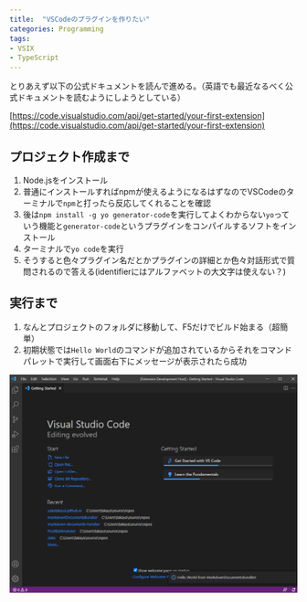 ```yaml
---
title:  "VSCodeのプラグインを作りたい"
categories: Programming
tags:
- VSIX
- TypeScript
---
```


とりあえず以下の公式ドキュメントを読んで進める。（英語でも最近なるべく公式ドキュメントを読むようにしようとしている）

[https://code.visualstudio.com/api/get-started/your-first-extension](https://code.visualstudio.com/api/get-started/your-first-extension)

## プロジェクト作成まで

1. Node.jsをインストール
2. 普通にインストールすればnpmが使えるようになるはずなのでVSCodeのターミナルで`npm`と打ったら反応してくれることを確認
3. 後は`npm install -g yo generator-code`を実行してよくわからない`yo`っていう機能と`generator-code`というプラグインをコンパイルするソフトをインストール
4. ターミナルで`yo code`を実行
5. そうすると色々プラグイン名だとかプラグインの詳細とか色々対話形式で質問されるので答える(identifierにはアルファベットの大文字は使えない？)

## 実行まで

1. なんとプロジェクトのフォルダに移動して、F5だけでビルド始まる（超簡単）
2. 初期状態では`Hello World`のコマンドが追加されているからそれをコマンドパレットで実行して画面右下にメッセージが表示されたら成功

![](img/2021-06-12-13-39-38.png)

